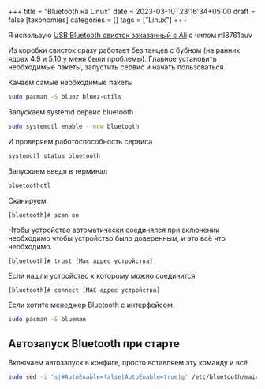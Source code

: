 +++
title = "Bluetooth на Linux"
date = 2023-03-10T23:16:34+05:00
draft = false
[taxonomies]
categories = []
tags = ["Linux"]
+++

Я использую [USB Bluetooth свисток заказанный с Ali](https://megabonus.com/y/MCb8s) с чипом rtl8761buv

Из коробки свисток сразу работает без танцев с бубном (на ранних ядрах 4.9 и 5.10 у меня были проблемы). Главное установить необходимые пакеты, запустить сервис и начать пользоваться.

Качаем самые необходимые пакеты
```sh
sudo pacman -S bluez bluez-utils
```
Запускаем systemd сервис bluetooth
```sh
sudo systemctl enable --now bluetooth
```
И проверяем работоспособность сервиса
```sh
systemctl status bluetooth
```
Запускаем введя в терминал
```sh
bluetoothctl
```
Сканируем
```
[bluetooth]# scan on
```
Чтобы устройство автоматически соединялся при включении необходимо чтобы устройство было доверенным, и это всё что необходимо.
```
[bluetooth]# trust [Mac адрес устройства]
```
Если нашли устройство к которому можно соединится
```
[bluetooth]# connect [MAC адрес устройства]
```
Если хотите менеджер Bluetooth с интерфейсом
```sh
sudo pacman -S blueman
```
## Автозапуск Bluetooth при старте
Включаем автозапуск в конфиге, просто вставляем эту команду и всё
```sh
sudo sed -i 's|#AutoEnable=false|AutoEnable=true|g' /etc/bluetooth/main.conf
```
